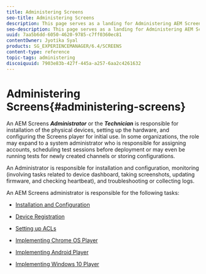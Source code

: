 ```yaml
---
title: Administering Screens
seo-title: Administering Screens
description: This page serves as a landing for Administering AEM Screens. Follow this page to learn about administrative roles associated with AEM Screens.
seo-description: This page serves as a landing for Administering AEM Screens. Follow this page to learn about administrative roles associated with AEM Screens.
uuid: 7aa5b6dd-6050-4620-9785-c7ff0360ec81
contentOwner: Jyotika Syal
products: SG_EXPERIENCEMANAGER/6.4/SCREENS
content-type: reference
topic-tags: administering
discoiquuid: 7903e83b-427f-445a-a257-6aa2c4261632
---
```


# Administering Screens{#administering-screens}

An AEM Screens ***Administrator*** or the ***Technician*** is responsible for installation of the physical devices, setting up the hardware, and configuring the Screens player for initial use. In some organizations, the role may expand to a system administrator who is responsible for assigning accounts, scheduling test sessions before deployment or may even be running tests for newly created channels or storing configurations.

An Administrator is responsible for installation and configuration, monitoring (involving tasks related to device dashboard, taking screenshots, updating firmware, and checking heartbeat), and troubleshooting or collecting logs.

An AEM Screens administrator is responsible for the following tasks:

* [Installation and Configuration](../../sites/deploying/using/configuring-screens-introduction.md)
* [Device Registration](../../screens/using/device-registration.md)  

* [Setting up ACLs](https://chl-author.corp./content/help/en/experience-manager/6-4/sites/administering/using/setting-up-acls.html)  

* [Implementing Chrome OS Player](https://chl-author.cor/content/help/en/experience-manager/6-4/sites/administering/using/implementing-chrome-os-player.html)
* [Implementing Android Player](https://chl-author.cor/content/help/en/experience-manager/6-4/sites/administering/using/implementing-android-player.html)
* [Implementing Windows 10 Player](../../screens/using/implementing-windows-player.md)

